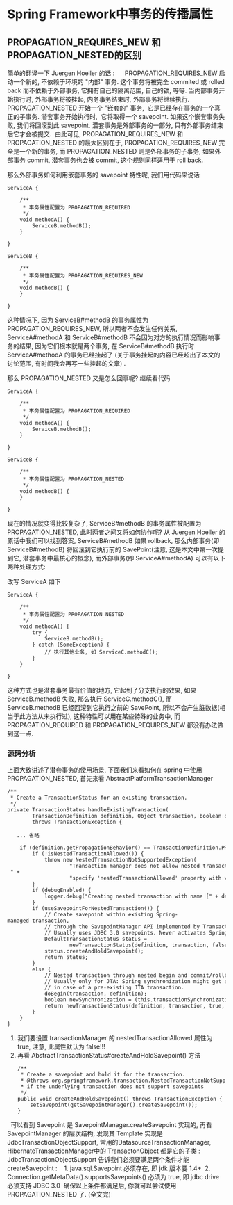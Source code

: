 # Spring Framework中事务的传播属性

## PROPAGATION_REQUIRES_NEW 和 PROPAGATION_NESTED的区别
简单的翻译一下 Juergen Hoeller 的话 :     
PROPAGATION_REQUIRES_NEW 启动一个新的, 不依赖于环境的 "内部" 事务. 这个事务将被完全 commited 或 rolled back 而不依赖于外部事务, 它拥有自己的隔离范围, 自己的锁, 等等. 当内部事务开始执行时, 外部事务将被挂起, 内务事务结束时, 外部事务将继续执行. 
PROPAGATION_NESTED 开始一个 "嵌套的" 事务,  它是已经存在事务的一个真正的子事务. 潜套事务开始执行时,  它将取得一个 savepoint. 如果这个嵌套事务失败, 我们将回滚到此 savepoint. 潜套事务是外部事务的一部分, 只有外部事务结束后它才会被提交. 
由此可见, PROPAGATION_REQUIRES_NEW 和 PROPAGATION_NESTED 的最大区别在于, PROPAGATION_REQUIRES_NEW 完全是一个新的事务, 而 PROPAGATION_NESTED 则是外部事务的子事务, 如果外部事务 commit, 潜套事务也会被 commit, 这个规则同样适用于 roll back. 

那么外部事务如何利用嵌套事务的 savepoint 特性呢, 我们用代码来说话 
```
ServiceA {  
      
    /** 
     * 事务属性配置为 PROPAGATION_REQUIRED 
     */  
    void methodA() {  
        ServiceB.methodB();  
    }  
  
}  
  
ServiceB {  
      
    /** 
     * 事务属性配置为 PROPAGATION_REQUIRES_NEW 
     */   
    void methodB() {  
    }  
      
}   
```
这种情况下, 因为 ServiceB#methodB 的事务属性为 PROPAGATION_REQUIRES_NEW, 所以两者不会发生任何关系, ServiceA#methodA 和 ServiceB#methodB 不会因为对方的执行情况而影响事务的结果, 因为它们根本就是两个事务, 在 ServiceB#methodB 执行时 ServiceA#methodA 的事务已经挂起了 (关于事务挂起的内容已经超出了本文的讨论范围, 有时间我会再写一些挂起的文章) . 

那么 PROPAGATION_NESTED 又是怎么回事呢? 继续看代码 
```
ServiceA {  
      
    /** 
     * 事务属性配置为 PROPAGATION_REQUIRED 
     */  
    void methodA() {  
        ServiceB.methodB();  
    }  
  
}  
  
ServiceB {  
      
    /** 
     * 事务属性配置为 PROPAGATION_NESTED 
     */   
    void methodB() {  
    }  
      
}    
```
现在的情况就变得比较复杂了, ServiceB#methodB 的事务属性被配置为 PROPAGATION_NESTED, 此时两者之间又将如何协作呢? 从 Juergen Hoeller 的原话中我们可以找到答案, ServiceB#methodB 如果 rollback, 那么内部事务(即 ServiceB#methodB) 将回滚到它执行前的 SavePoint(注意, 这是本文中第一次提到它, 潜套事务中最核心的概念), 而外部事务(即 ServiceA#methodA) 可以有以下两种处理方式: 

改写 ServiceA 如下 
```
ServiceA {  
      
    /** 
     * 事务属性配置为 PROPAGATION_NESTED 
     */  
    void methodA() {  
        try {  
            ServiceB.methodB();  
        } catch (SomeException) {  
            // 执行其他业务, 如 ServiceC.methodC();  
        }  
    }  
  
}  
```
这种方式也是潜套事务最有价值的地方, 它起到了分支执行的效果, 如果 ServiceB.methodB 失败, 那么执行 ServiceC.methodC(), 而 ServiceB.methodB 已经回滚到它执行之前的 SavePoint, 所以不会产生脏数据(相当于此方法从未执行过), 这种特性可以用在某些特殊的业务中, 而 PROPAGATION_REQUIRED 和 PROPAGATION_REQUIRES_NEW 都没有办法做到这一点.

### 源码分析 
上面大致讲述了潜套事务的使用场景, 下面我们来看如何在 spring 中使用 PROPAGATION_NESTED, 首先来看 AbstractPlatformTransactionManager 
```
/** 
 * Create a TransactionStatus for an existing transaction. 
 */  
private TransactionStatus handleExistingTransaction(  
        TransactionDefinition definition, Object transaction, boolean debugEnabled)  
        throws TransactionException {  
  
   ... 省略  
  
    if (definition.getPropagationBehavior() == TransactionDefinition.PROPAGATION_NESTED) {  
        if (!isNestedTransactionAllowed()) {  
            throw new NestedTransactionNotSupportedException(  
                    "Transaction manager does not allow nested transactions by default - " +  
                    "specify 'nestedTransactionAllowed' property with value 'true'");  
        }  
        if (debugEnabled) {  
            logger.debug("Creating nested transaction with name [" + definition.getName() + "]");  
        }  
        if (useSavepointForNestedTransaction()) {  
            // Create savepoint within existing Spring-managed transaction,  
            // through the SavepointManager API implemented by TransactionStatus.  
            // Usually uses JDBC 3.0 savepoints. Never activates Spring synchronization.  
            DefaultTransactionStatus status =  
                    newTransactionStatus(definition, transaction, false, false, debugEnabled, null);  
            status.createAndHoldSavepoint();  
            return status;  
        }  
        else {  
            // Nested transaction through nested begin and commit/rollback calls.  
            // Usually only for JTA: Spring synchronization might get activated here  
            // in case of a pre-existing JTA transaction.  
            doBegin(transaction, definition);  
            boolean newSynchronization = (this.transactionSynchronization != SYNCHRONIZATION_NEVER);  
            return newTransactionStatus(definition, transaction, true, newSynchronization, debugEnabled, null);  
        }  
    }  
}  
```
1. 我们要设置 transactionManager 的 nestedTransactionAllowed 属性为 true, 注意, 此属性默认为 false!!! 
2. 再看 AbstractTransactionStatus#createAndHoldSavepoint() 方法 
    ``` 
    /** 
     * Create a savepoint and hold it for the transaction. 
     * @throws org.springframework.transaction.NestedTransactionNotSupportedException 
     * if the underlying transaction does not support savepoints 
     */  
    public void createAndHoldSavepoint() throws TransactionException {  
        setSavepoint(getSavepointManager().createSavepoint());    
    }  
    ```
    可以看到 Savepoint 是 SavepointManager.createSavepoint 实现的, 再看 SavepointManager 的层次结构, 发现其 Template 实现是 JdbcTransactionObjectSupport, 常用的DatasourceTransactionManager, HibernateTransactionManager中的 TransactonObject 都是它的子类 : 
    JdbcTransactionObjectSupport 告诉我们必须要满足两个条件才能 createSavepoint :   
    1. java.sql.Savepoint 必须存在, 即 jdk 版本要 1.4+ 
    2. Connection.getMetaData().supportsSavepoints() 必须为 true, 即 jdbc drive 必须支持 JDBC 3.0 
    确保以上条件都满足后, 你就可以尝试使用 PROPAGATION_NESTED 了. (全文完) 

